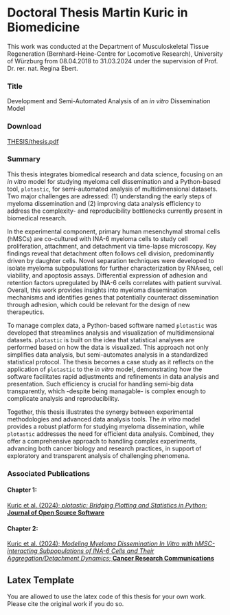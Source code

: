 # Doctoral Thesis Martin Kuric in Biomedicine

This work was conducted at the Department of Musculoskeletal Tissue
Regeneration (Bernhard-Heine-Centre for Locomotive Research), University
of Würzburg from 08.04.2018 to 31.03.2024 under the supervision of
Prof. Dr. rer. nat. Regina Ebert.

### Title

Development and Semi-Automated Analysis of an *in vitro* Dissemination Model


### Download

[THESIS/thesis.pdf](https://github.com/markur4/Dissertation/blob/main/THESIS/thesis.pdf)


### Summary

This thesis integrates biomedical research and data science, focusing on
an *in vitro* model for studying myeloma cell dissemination and a
Python-based tool, `plotastic`, for semi-automated analysis of
multidimensional datasets. Two major challenges are adressed: (1)
understanding the early steps of myeloma dissemination and (2) improving
data analysis efficiency to address the complexity- and reproducibility
bottlenecks currently present in biomedical research.

In the experimental component, primary human mesenchymal stromal cells
(hMSCs) are co-cultured with INA-6 myeloma cells to study cell
proliferation, attachment, and detachment via time-lapse microscopy. Key
findings reveal that detachment often follows cell division, predominantly
driven by daughter cells. Novel separation techniques were developed to
isolate myeloma subpopulations for further characterization by RNAseq, cell
viability, and apoptosis assays. Differential expression of adhesion and
retention factors upregulated by INA-6 cells correlates with patient
survival. Overall, this work provides insights into myeloma dissemination
mechanisms and identifies genes that potentially counteract dissemination
through adhesion, which could be relevant for the design of new
therapeutics.

To manage complex data, a Python-based software named `plotastic` was
developed that streamlines analysis and visualization of multidimensional
datasets. `plotastic` is built on the idea that statistical analyses
are performed based on how the data is visualized. This approach not only
simplifies data analysis, but semi-automates analysis in a standardized
statistical protocol. The thesis becomes a case study as it reflects on the
application of `plotastic` to the *in vitro* model,
demonstrating how the software facilitates rapid adjustments and refinements
in data analysis and presentation. Such efficiency is crucial for handling
semi-big data transparently, which -despite being managable-
is complex enough to complicate analysis and reproducibility.

Together, this thesis illustrates the synergy between experimental
methodologies and advanced data analysis tools. The *in vitro* model
provides a robust platform for studying myeloma dissemination, while
`plotastic` addresses the need for efficient data analysis. Combined,
they offer a comprehensive approach to handling complex experiments,
advancing both cancer biology and research practices, in support of
exploratory and transparent analysis of challenging phenomena.

### Associated Publications

#### Chapter 1: 
[Kuric et al. (2024); *plotastic: Bridging Plotting and Statistics in Python*; **Journal of Open Source Software**](https://joss.theoj.org/papers/10.21105/joss.06304)

#### Chapter 2: 
[Kuric et al. (2024); *Modeling Myeloma Dissemination In Vitro with hMSC-interacting Subpopulations of INA-6 Cells and Their Aggregation/Detachment Dynamics*; **Cancer Research Communications**](https://aacrjournals.org/cancerrescommun/article/4/4/1150/745028/Modeling-Myeloma-Dissemination-In-Vitro-with-hMSC)

## Latex Template

You are allowed to use the latex code of this thesis for your own work. Please
cite the original work if you do so.